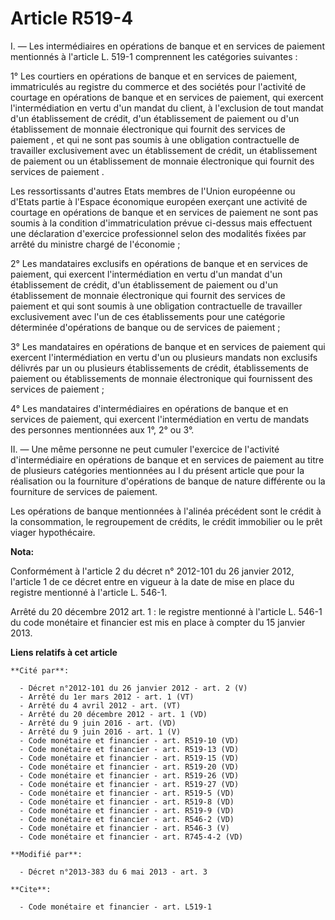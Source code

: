 # Article R519-4

I. ― Les intermédiaires en opérations de banque et en services de paiement mentionnés à l'article L. 519-1 comprennent les
catégories suivantes : 

1° Les courtiers en opérations de banque et en services de paiement, immatriculés au registre du commerce et des sociétés
pour l'activité de courtage en opérations de banque et en services de paiement, qui exercent l'intermédiation en vertu d'un
mandat du client, à l'exclusion de tout mandat d'un établissement de crédit, d'un établissement de paiement ou d'un
établissement de monnaie électronique qui fournit des services de paiement , et qui ne sont pas soumis à une obligation
contractuelle de travailler exclusivement avec un établissement de crédit, un établissement de paiement ou un établissement
de monnaie électronique qui fournit des services de paiement . 

Les ressortissants d'autres Etats membres de l'Union européenne ou d'Etats partie à l'Espace économique européen exerçant une
activité de courtage en opérations de banque et en services de paiement ne sont pas soumis à la condition d'immatriculation
prévue ci-dessus mais effectuent une déclaration d'exercice professionnel selon des modalités fixées par arrêté du ministre
chargé de l'économie ; 

2° Les mandataires exclusifs en opérations de banque et en services de paiement, qui exercent l'intermédiation en vertu d'un
mandat d'un établissement de crédit, d'un établissement de paiement ou d'un établissement de monnaie électronique qui fournit
des services de paiement et qui sont soumis à une obligation contractuelle de travailler exclusivement avec l'un de ces
établissements pour une catégorie déterminée d'opérations de banque ou de services de paiement ; 

3° Les mandataires en opérations de banque et en services de paiement qui exercent l'intermédiation en vertu d'un ou
plusieurs mandats non exclusifs délivrés par un ou plusieurs établissements de crédit, établissements de paiement ou
établissements de monnaie électronique qui fournissent des services de paiement ; 

4° Les mandataires d'intermédiaires en opérations de banque et en services de paiement, qui exercent l'intermédiation en
vertu de mandats des personnes mentionnées aux 1°, 2° ou 3°. 

II. ― Une même personne ne peut cumuler l'exercice de l'activité d'intermédiaire en opérations de banque et en services de
paiement au titre de plusieurs catégories mentionnées au I du présent article que pour la réalisation ou la fourniture
d'opérations de banque de nature différente ou la fourniture de services de paiement. 

Les opérations de banque mentionnées à l'alinéa précédent sont le crédit à la consommation, le regroupement de crédits, le
crédit immobilier ou le prêt viager hypothécaire.

**Nota:**

Conformément à l'article 2 du décret n° 2012-101 du 26 janvier 2012, l'article 1 de ce décret entre en vigueur à la date de
mise en place du registre mentionné à l'article L. 546-1. 

Arrêté du 20 décembre 2012 art. 1 : le registre mentionné à l'article L. 546-1 du code monétaire et financier est  mis en
place  à compter du 15 janvier 2013.

**Liens relatifs à cet article**

	**Cité par**:

	  - Décret n°2012-101 du 26 janvier 2012 - art. 2 (V)
	  - Arrêté du 1er mars 2012 - art. 1 (VT)
	  - Arrêté du 4 avril 2012 - art. (VT)
	  - Arrêté du 20 décembre 2012 - art. 1 (VD)
	  - Arrêté du 9 juin 2016 - art. (VD)
	  - Arrêté du 9 juin 2016 - art. 1 (V)
	  - Code monétaire et financier - art. R519-10 (VD)
	  - Code monétaire et financier - art. R519-13 (VD)
	  - Code monétaire et financier - art. R519-15 (VD)
	  - Code monétaire et financier - art. R519-20 (VD)
	  - Code monétaire et financier - art. R519-26 (VD)
	  - Code monétaire et financier - art. R519-27 (VD)
	  - Code monétaire et financier - art. R519-5 (VD)
	  - Code monétaire et financier - art. R519-8 (VD)
	  - Code monétaire et financier - art. R519-9 (VD)
	  - Code monétaire et financier - art. R546-2 (VD)
	  - Code monétaire et financier - art. R546-3 (V)
	  - Code monétaire et financier - art. R745-4-2 (VD)

	**Modifié par**:

	  - Décret n°2013-383 du 6 mai 2013 - art. 3

	**Cite**:

	  - Code monétaire et financier - art. L519-1
